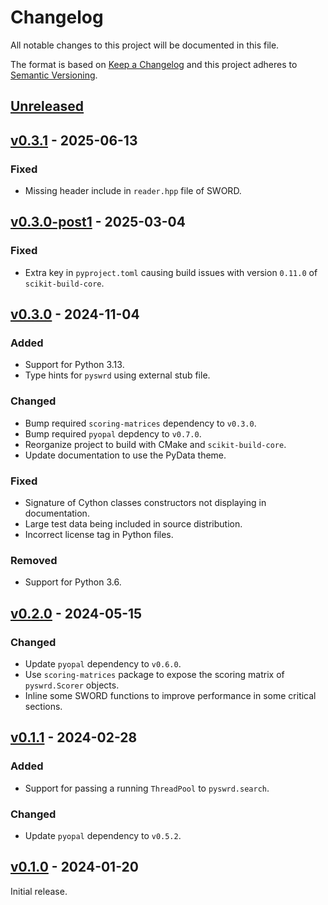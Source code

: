 # Changelog
All notable changes to this project will be documented in this file.

The format is based on [Keep a Changelog](http://keepachangelog.com/en/1.0.0/)
and this project adheres to [Semantic Versioning](http://semver.org/spec/v2.0.0.html).


## [Unreleased]
[Unreleased]: https://github.com/althonos/pyswrd/compare/v0.3.1...HEAD


## [v0.3.1] - 2025-06-13
[v0.3.1]: https://github.com/althonos/pyswrd/compare/v0.3.0-post1...v0.3.1

### Fixed
- Missing header include in `reader.hpp` file of SWORD.


## [v0.3.0-post1] - 2025-03-04
[v0.3.0-post1]: https://github.com/althonos/pyswrd/compare/v0.3.0...v0.3.0-post1

### Fixed
- Extra key in `pyproject.toml` causing build issues with version `0.11.0` of `scikit-build-core`.


## [v0.3.0] - 2024-11-04
[v0.3.0]: https://github.com/althonos/pyswrd/compare/v0.2.0...v0.3.0

### Added
- Support for Python 3.13.
- Type hints for `pyswrd` using external stub file.

### Changed
- Bump required `scoring-matrices` dependency to `v0.3.0`.
- Bump required `pyopal` depdency to `v0.7.0`.
- Reorganize project to build with CMake and `scikit-build-core`.
- Update documentation to use the PyData theme.

### Fixed
- Signature of Cython classes constructors not displaying in documentation.
- Large test data being included in source distribution.
- Incorrect license tag in Python files.

### Removed
- Support for Python 3.6.


## [v0.2.0] - 2024-05-15
[v0.2.0]: https://github.com/althonos/pyswrd/compare/v0.1.1...v0.2.0

### Changed
- Update `pyopal` dependency to `v0.6.0`.
- Use `scoring-matrices` package to expose the scoring matrix of `pyswrd.Scorer` objects.
- Inline some SWORD functions to improve performance in some critical sections.


## [v0.1.1] - 2024-02-28
[v0.1.1]: https://github.com/althonos/pyswrd/compare/v0.1.0...v0.1.1

### Added
- Support for passing a running `ThreadPool` to `pyswrd.search`.

### Changed
- Update `pyopal` dependency to `v0.5.2`.


## [v0.1.0] - 2024-01-20
[v0.1.0]: https://github.com/althonos/pyswrd/compare/1832ee2...v0.1.0

Initial release.
